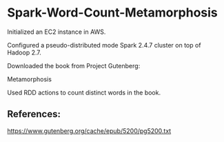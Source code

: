 # Spark-Word-Count-Metamorphosis

Initialized an EC2 instance in AWS.

Configured a pseudo-distributed mode Spark 2.4.7 cluster on top of Hadoop 2.7.

Downloaded the book from Project Gutenberg:

Metamorphosis

Used RDD actions to count distinct words in the book.

## References:

https://www.gutenberg.org/cache/epub/5200/pg5200.txt
